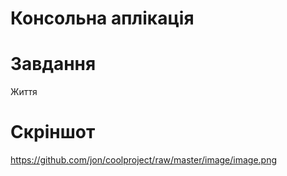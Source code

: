 # Консольна аплікація
# Завдання
Життя
# Скріншот
https://github.com/jon/coolproject/raw/master/image/image.png<br>
